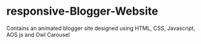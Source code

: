 # responsive-Blogger-Website
Contains an animated blogger site designed using HTML, CSS, Javascript, AOS js and Owl Carousel
